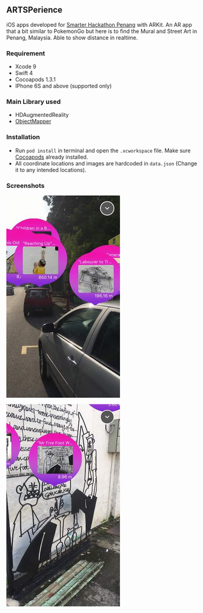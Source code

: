 ##  ARTSPerience

iOS apps developed for [Smarter Hackathon Penang](https://hackathon.aspen.com.my/) with ARKit. An AR app that a bit similar to PokemonGo but here is to find the Mural and Street Art in Penang, Malaysia. Able to show distance in realtime.

### Requirement

- Xcode 9
- Swift 4
- Cocoapods 1.3.1
- IPhone 6S and above (supported only)

### Main Library used
- HDAugmentedReality
- [ObjectMapper](https://github.com/Hearst-DD/ObjectMapper)


### Installation
- Run `pod install` in terminal and open the `.xcworkspace` file. Make sure [Cocoapods](https://cocoapods.org) already installed.
- All coordinate locations and images are hardcoded in `data.json` (Change it to any intended locations).

### Screenshots


![screenshot](image1.jpeg)

![screenshot](image2.jpeg)

